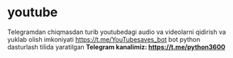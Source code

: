 # youtube
Telegramdan chiqmasdan turib youtubedagi audio va videolarni qidirish va yuklab olish  imkoniyati https://t.me/YouTubesaves_bot bot python dasturlash tilida yaratilgan
<strong>Telegram kanalimiz: https://t.me/python3600 </strong>
